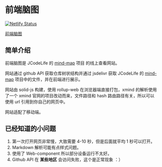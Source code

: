 # 前端脑图

[![Netlify Status](https://api.netlify.com/api/v1/badges/1ad3a363-e88a-47bc-9838-e4dbf7b6c34d/deploy-status)](https://app.netlify.com/sites/front-end-mind-map/deploys)

[前端脑图](https://front-end-mind-map.netlify.app/)

## 简单介绍

前端脑图是 JCodeLife 的 [mind-map](https://github.com/jCodeLife/mind-map) 项目 的线上查看网站。

网站通过 github API 获取仓库树状结构并通过 jsdelivr 获取 JCodeLife 的 [mind-map](https://github.com/jCodeLife/mind-map) 项目中的文件，并在前端进行展示。

网站由 solid-js 构建，使用 rollup-web 在浏览器端直接打包，xmind 的解析使用了一个 xmind 官网的项目改动而来，文件路径和 hash 路由路径有关，所以可以使用 url 引用到你自己的网页中。

网站适配了移动端。

## 已经知道的小问题

1. 第一次打开网页非常慢，大致需要 4-10 秒，但是后面就平均 1 秒可以打开。
2. Markdown 解析可能有点样式问题。
3. 使用了 Web-component 所以部分设备运行不太好。
4. Github API 在 **某些地区** 会访问失败，这个是正常现象 ：）
